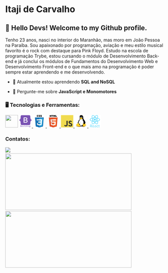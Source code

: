  <h1 align="left">Itaji de Carvalho</h1>

## 👋 Hello Devs! Welcome to my Github profile.

Tenho 23 anos, nasci no interior do Maranhão, mas moro em João Pessoa na Paraíba. Sou apaixonado por programação, aviação e meu estilo musical favorito é o rock com destaque para Pink Floyd. Estudo na escola de programação Trybe, estou cursando o módulo de Desenvolvimento Back-end e já conclui os módulos de Fundamentos do Desenvolvimento Web e Desenvolvimento Front-end e o que mais amo na programação é poder sempre estar aprendendo e me desenvolvendo.

- 🌱 Atualmente estou aprendendo **SQL and NoSQL**

- 💬 Pergunte-me sobre **JavaScript e Monomotores**

<p align="left">
</p>

### 🖥️ Tecnologias e Ferramentas: 
<p align="left">
  <img src="https://cdn.jsdelivr.net/gh/devicons/devicon/icons/git/git-original.svg" width="40" height="40"/>
  <a href="https://getbootstrap.com" target="_blank" rel="noreferrer">
    <img src="https://raw.githubusercontent.com/devicons/devicon/master/icons/bootstrap/bootstrap-plain-wordmark.svg"           alt="bootstrap" width="40" height="40"/>
  </a>
  <a href="https://www.w3schools.com/css/" target="_blank" rel="noreferrer">
    <img src="https://raw.githubusercontent.com/devicons/devicon/master/icons/css3/css3-original-wordmark.svg"                  alt="css3" width="40" height="40"/>
  </a>
  <a href="https://www.w3.org/html/" target="_blank" rel="noreferrer">
    <img src="https://raw.githubusercontent.com/devicons/devicon/master/icons/html5/html5-original-wordmark.svg"                alt="html5" width="40" height="40"/>
  </a>
  <a href="https://developer.mozilla.org/en-US/docs/Web/JavaScript" target="_blank" rel="noreferrer">
    <img src="https://raw.githubusercontent.com/devicons/devicon/master/icons/javascript/javascript-original.svg"             alt="javascript" width="40" height="40"/>
  </a>
  <a href="https://www.linux.org/" target="_blank" rel="noreferrer">
    <img src="https://raw.githubusercontent.com/devicons/devicon/master/icons/linux/linux-original.svg" alt="linux"           width="40" height="40"/>
  </a>
  <a href="https://reactjs.org/" target="_blank" rel="noreferrer">
    <img src="https://raw.githubusercontent.com/devicons/devicon/master/icons/react/react-original-wordmark.svg"                alt="react" width="40" height="40"/>
  </a>
</p>
  
### Contatos:

<div>
  <a href="https://www.linkedin.com/in/itaji-carvalho" target="_blank">
    <img src="https://img.shields.io/badge/-LinkedIn-%230077B5?style=for-the-badge&logo=linkedin&logoColor=white"             target="_blank"
    >
  </a>
</div>

<div>
  <a href="https://github.com/seu-usuário-aqui">
  <img width="400px" height="180em" src="https://github-readme-stats.vercel.app/api/top-langs/?username=itaji-create&layout=compact&langs_count=7&theme=dracula"/>
  <img width="400px" height="180em" src="https://github-readme-stats.vercel.app/api?username=itaji-create&show_icons=true&theme=dracula&include_all_commits=true&count_private=true"/>
</div>
